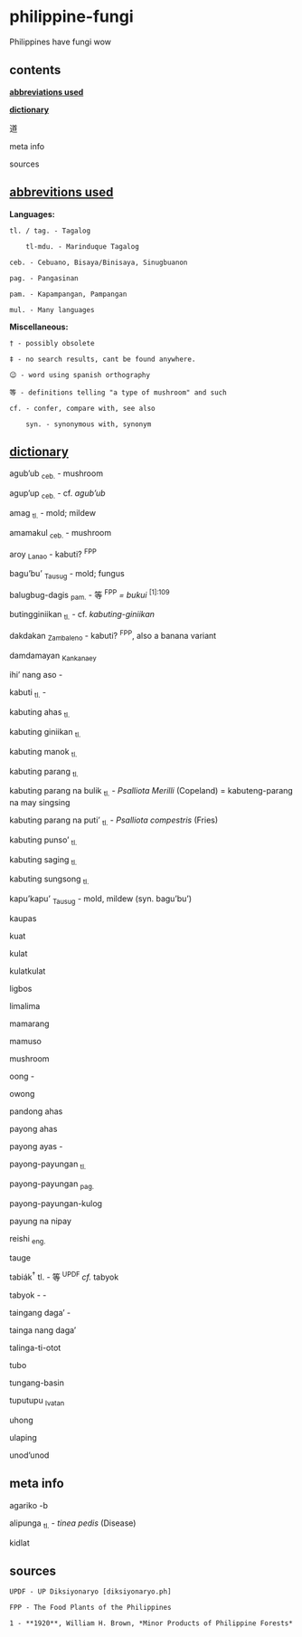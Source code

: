 # philippine-fungi

Philippines have fungi wow

## contents

[**abbreviations used**](https://www.github.com/NickEman132/philippine-fungi#abbreviations-used)

[**dictionary**](https://www.github.com/NickEman132/philippine-fungi#dictionary)

道 

meta info

sources

## [abbrevitions used](https://www.github.com/NickEman132/philippine-fungi#contents)

**Languages:**

	tl. / tag. - Tagalog

		tl-mdu. - Marinduque Tagalog

	ceb. - Cebuano, Bisaya/Binisaya, Sinugbuanon

	pag. - Pangasinan 

	pam. - Kapampangan, Pampangan

	mul. - Many languages


**Miscellaneous:**

	† - possibly obsolete

	‡ - no search results, cant be found anywhere.

	😉 - word using spanish orthography

	等 - definitions telling "a type of mushroom" and such

	cf. - confer, compare with, see also

        syn. - synonymous with, synonym

## [dictionary](https://www.github.com/NickEman132/philippine-fungi#contents)

agubʼub <sub>ceb.</sub> - mushroom

agupʼup <sub>ceb.</sub> - cf. *agubʼub*

amag <sub>tl.</sub> - mold; mildew 

amamakul <sub>ceb.</sub> - mushroom

aroy <sub>Lanao</sub>  - kabuti? <sup>FPP</sup>

baguʼbuʼ <sub>Tausug</sub> - mold; fungus

balugbug-dagis <sub>pam.</sub> - 等 <sup>FPP</sup> *= bukui* <sup>[1]:109</sup>

butingginiikan <sub>tl.</sub> - cf. *kabuting-giniikan*

dakdakan <sub>Zambaleno</sub> - kabuti? <sup>FPP</sup>, also a banana variant

damdamayan <sub>Kankanaey</sub>

ihiʼ nang aso -

kabuti <sub>tl.</sub> - 

kabuting ahas <sub>tl.</sub>

kabuting giniikan <sub>tl.</sub>

kabuting manok <sub>tl.</sub>

kabuting parang <sub>tl.</sub>

kabuting parang na bulik <sub>tl.</sub> - *Psalliota Merilli* (Copeland) 
= kabuteng-parang na may singsing

kabuting parang na putiʼ <sub>tl.</sub> - *Psalliota compestris* (Fries)

kabuting punsoʼ <sub>tl.</sub>

kabuting saging <sub>tl.</sub>

kabuting sungsong <sub>tl.</sub>

kapuʼkapuʼ <sub>Tausug</sub> - mold, mildew (syn. baguʼbuʼ)

kaupas 

kuat

kulat

kulatkulat

ligbos

limalima

mamarang

mamuso

mushroom

oong -


owong 

pandong ahas

payong ahas

payong ayas -

payong-payungan <sub>tl.</sub>

payong-payungan <sub>pag.</sub>

payong-payungan-kulog 

payung na nipay

reishi <sub>eng.</sub>

tauge

tabiák<sup>†</sup> tl. - 等<sup> UPDF </sup> *cf.* tabyok 

tabyok - -

taingang dagaʼ - 

tainga nang dagaʼ

talinga-ti-otot

tubo

tungang-basin

tuputupu <sub>Ivatan</sub>

uhong

ulaping

unodʼunod

## meta info

agariko -b

alipunga <sub>tl.</sub> - *tinea pedis* (Disease)

kidlat

## sources

	UPDF - UP Diksiyonaryo [diksiyonaryo.ph]

	FPP - The Food Plants of the Philippines

	1 - **1920**, William H. Brown, *Minor Products of Philippine Forests*
 
